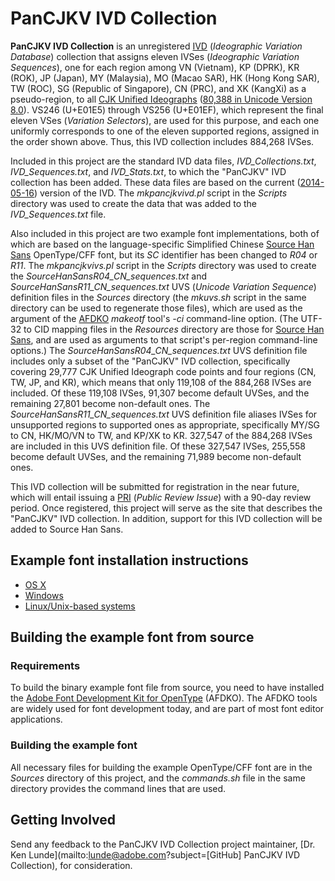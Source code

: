 # PanCJKV IVD Collection

**PanCJKV IVD Collection** is an unregistered [IVD](http://www.unicode.org/ivd/) (*Ideographic Variation Database*) collection that assigns eleven IVSes (*Ideographic Variation Sequences*), one for each region among VN (Vietnam), KP (DPRK), KR (ROK), JP (Japan), MY (Malaysia), MO (Macao SAR), HK (Hong Kong SAR), TW (ROC), SG (Republic of Singapore), CN (PRC), and XK (KangXi) as a pseudo-region, to all [CJK Unified Ideographs](https://en.wikipedia.org/wiki/CJK_Unified_Ideographs) ([80,388 in Unicode Version 8.0](https://blogs.adobe.com/CCJKType/files/2015/07/ideographs-unicode-8.pdf)). VS246 (U+E01E5) through VS256 (U+E01EF), which represent the final eleven VSes (*Variation Selectors*), are used for this purpose, and each one uniformly corresponds to one of the eleven supported regions, assigned in the order shown above. Thus, this IVD collection includes 884,268 IVSes.

Included in this project are the standard IVD data files, *IVD_Collections.txt*, *IVD_Sequences.txt*, and *IVD_Stats.txt*, to which the "PanCJKV" IVD collection has been added. These data files are based on the current ([2014-05-16](http://www.unicode.org/ivd/data/2014-05-16/)) version of the IVD. The *mkpancjkvivd.pl* script in the *Scripts* directory was used to create the data that was added to the *IVD_Sequences.txt* file.

Also included in this project are two example font implementations, both of which are based on the language-specific Simplified Chinese [Source Han Sans](https://github.com/adobe-fonts/source-han-sans) OpenType/CFF font, but its *SC* identifier has been changed to *R04* or *R11*. The *mkpancjkvivs.pl* script in the *Scripts* directory was used to create the *SourceHanSansR04_CN_sequences.txt* and *SourceHanSansR11_CN_sequences.txt* UVS (*Unicode Variation Sequence*) definition files in the *Sources* directory (the *mkuvs.sh* script in the same directory can be used to regenerate those files), which are used as the argument of the [AFDKO](https://www.adobe.com/devnet/opentype/afdko.html) *makeotf* tool's *-ci* command-line option. (The UTF-32 to CID mapping files in the *Resources* directory are those for [Source Han Sans](https://github.com/adobe-fonts/source-han-sans/tree/release/Resources), and are used as arguments to that script's per-region command-line options.) The *SourceHanSansR04_CN_sequences.txt* UVS definition file includes only a subset of the "PanCJKV" IVD collection, specifically covering 29,777 CJK Unified Ideograph code points and four regions (CN, TW, JP, and KR), which means that only 119,108 of the 884,268 IVSes are included. Of these 119,108 IVSes, 91,307 become default UVSes, and the remaining 27,801 become non-default ones. The *SourceHanSansR11_CN_sequences.txt* UVS definition file aliases IVSes for unsupported regions to supported ones as appropriate, specifically MY/SG to CN, HK/MO/VN to TW, and KP/XK to KR. 327,547 of the 884,268 IVSes are included in this UVS definition file. Of these 327,547 IVSes, 255,558 become default UVSes, and the remaining 71,989 become non-default ones.

This IVD collection will be submitted for registration in the near future, which will entail issuing a [PRI](http://www.unicode.org/review/) (*Public Review Issue*) with a 90-day review period. Once registered, this project will serve as the site that describes the "PanCJKV" IVD collection. In addition, support for this IVD collection will be added to Source Han Sans.

## Example font installation instructions

* [OS X](http://support.apple.com/kb/HT2509)
* [Windows](http://windows.microsoft.com/en-us/windows-vista/install-or-uninstall-fonts)
* [Linux/Unix-based systems](https://github.com/adobe-fonts/source-code-pro/issues/17#issuecomment-8967116)

## Building the example font from source

### Requirements

To build the binary example font file from source, you need to have installed the [Adobe Font Development Kit for OpenType](http://www.adobe.com/devnet/opentype/afdko.html) (AFDKO). The AFDKO tools are widely used for font development today, and are part of most font editor applications.

### Building the example font

All necessary files for building the example OpenType/CFF font are in the *Sources* directory of this project, and the *commands.sh* file in the same directory provides the command lines that are used.

## Getting Involved

Send any feedback to the PanCJKV IVD Collection project maintainer, [Dr. Ken Lunde](mailto:lunde@adobe.com?subject=[GitHub] PanCJKV IVD Collection), for consideration.
